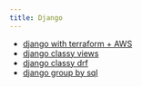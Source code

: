 ```yaml
---
title: Django
---
```


- [django with terraform + AWS](https://medium.com/@eugen1j.bondar/deploying-django-application-on-aws-with-terraform-minimal-working-setup-d6075b3b8299)
- [django classy views](https://ccbv.co.uk/)
- [django classy drf](https://www.cdrf.co/)
- [django group by sql](https://hakibenita.com/django-group-by-sql)
